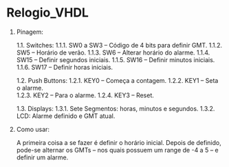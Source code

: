 # Relogio_VHDL



1. Pinagem:

	1.1. Switches:
		1.1.1. SW0 a SW3 – Código de 4 bits para definir GMT.
		1.1.2. SW5 – Horário de verão.
		1.1.3. SW6 – Alterar horário do alarme.
		1.1.4. SW15 – Definir segundos iniciais.
		1.1.5. SW16 – Definir minutos iniciais.
		1.1.6. SW17 – Definir horas iniciais.
	
	1.2. Push Buttons:
		1.2.1. KEY0 – Começa a contagem.
		1.2.2. KEY1 – Seta o alarme.	
		1.2.3. KEY2 – Para o alarme.
		1.2.4. KEY3 – Reset.
	
	1.3. Displays:
		1.3.1. Sete Segmentos: horas, minutos e segundos.
		1.3.2. LCD: Alarme definido e GMT atual.
	


2. Como usar:

	A primeira coisa a se fazer é definir o horário inicial. Depois de definido, pode-se alternar os GMTs – nos quais possuem um range de -4 a 5 – e definir um alarme.